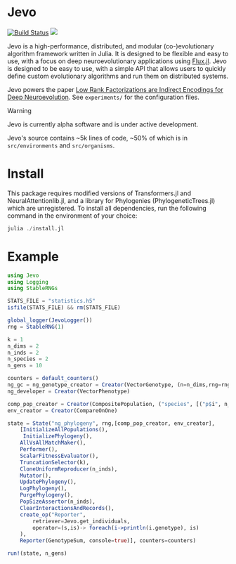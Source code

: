 # Jevo

[![Build Status](https://github.com/jarbus/Jevo.jl/actions/workflows/CI.yml/badge.svg?branch=master)](https://github.com/jarbus/Jevo.jl/actions/workflows/CI.yml?query=branch%3Amaster) 
[![](https://img.shields.io/badge/docs-dev-blue.svg)](https://jarbus.github.io/Jevo.jl/dev/)

Jevo is a high-performance, distributed, and modular (co-)evolutionary algorithm framework written in Julia. It is designed to be flexible and easy to use, with a focus on deep neuroevolutionary applications using [Flux.jl](https://fluxml.ai/Flux.jl/stable/). Jevo is designed to be easy to use, with a simple API that allows users to quickly define custom evolutionary algorithms and run them on distributed systems.

Jevo powers the paper [Low Rank Factorizations are Indirect Encodings for Deep Neuroevolution](https://arxiv.org/abs/2504.03037). See `experiments/` for the configuration files.


> [!WARNING]
> Jevo is currently alpha software and is under active development.

Jevo's source contains ~5k lines of code, ~50% of which is in `src/environments` and `src/organisms`. 

# Install

This package requires modified versions of Transformers.jl and NeuralAttentionlib.jl, and a library for Phylogenies (PhylogeneticTrees.jl) which are unregistered. To install all dependencies, run the following command in the environment of your choice:

```julia
julia ./install.jl
```

# Example


```julia
using Jevo
using Logging
using StableRNGs

STATS_FILE = "statistics.h5"
isfile(STATS_FILE) && rm(STATS_FILE)

global_logger(JevoLogger())
rng = StableRNG(1)

k = 1
n_dims = 2
n_inds = 2
n_species = 2
n_gens = 10

counters = default_counters()
ng_gc = ng_genotype_creator = Creator(VectorGenotype, (n=n_dims,rng=rng))
ng_developer = Creator(VectorPhenotype)

comp_pop_creator = Creator(CompositePopulation, ("species", [("p$i", n_inds, ng_gc, ng_developer) for i in 1:n_species], counters))
env_creator = Creator(CompareOnOne)

state = State("ng_phylogeny", rng,[comp_pop_creator, env_creator],
    [InitializeAllPopulations(),
     InitializePhylogeny(),
    AllVsAllMatchMaker(),
    Performer(),
    ScalarFitnessEvaluator(),
    TruncationSelector(k),
    CloneUniformReproducer(n_inds),
    Mutator(),
    UpdatePhylogeny(),
    LogPhylogeny(),
    PurgePhylogeny(),
    PopSizeAssertor(n_inds),
    ClearInteractionsAndRecords(),
    create_op("Reporter",
        retriever=Jevo.get_individuals,
        operator=(s,is)-> foreach(i->println(i.genotype), is)
    ),
    Reporter(GenotypeSum, console=true)], counters=counters)

run!(state, n_gens)
```
